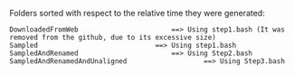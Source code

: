 Folders sorted with respect to the relative time they were generated:

	DownloadedFromWeb						==> Using step1.bash (It was removed from the github, due to its excessive size)
	Sampled								==> Using step1.bash
	SampledAndRenamed						==> Using Step2.bash
	SampledAndRenamedAndUnaligned					==> Using Step3.bash
